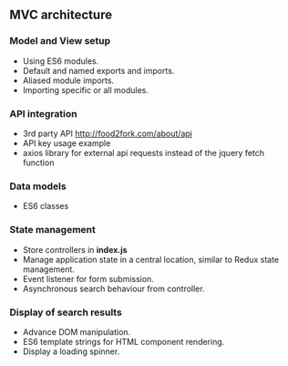 ## MVC architecture

### Model and View setup
* Using ES6 modules.
* Default and named exports and imports.
* Aliased module imports.
* Importing specific or all modules.

### API integration
* 3rd party API http://food2fork.com/about/api
* API key usage example
* axios library for external api requests instead of the jquery fetch function

### Data models
* ES6 classes

### State management
* Store controllers in **index.js**
* Manage application state in a central location, similar to Redux state management.
* Event listener for form submission.
* Asynchronous search behaviour from controller.

### Display of search results
* Advance DOM manipulation.
* ES6 template strings for HTML component rendering.
* Display a loading spinner.
